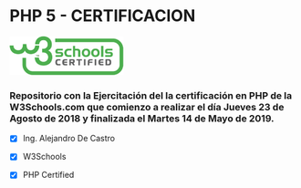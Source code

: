 # PHP 5 - CERTIFICACION 
[<img src="https://github.com/aledc7/PHP-Certification/blob/master/w3certified_logo.png?raw=true">](https://certification.w3schools.com/w3certified.asp?id=10028427)


### Repositorio con la Ejercitación del la certificación en PHP de la W3Schools.com que comienzo a realizar el día Jueves 23 de Agosto de 2018 y finalizada el Martes 14 de Mayo de 2019.


- [x] Ing. Alejandro De Castro
- [x] W3Schools
- [x] PHP Certified

